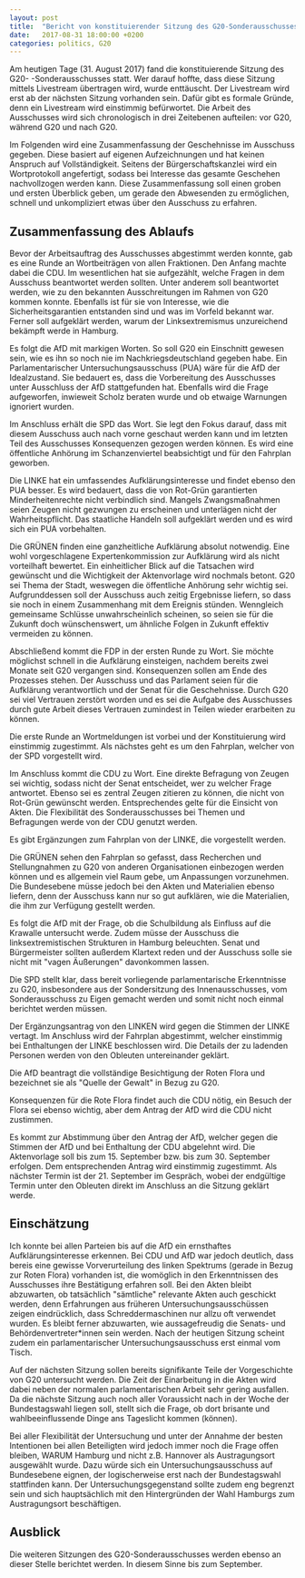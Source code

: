 ```yaml
---
layout: post
title:  "Bericht von konstituierender Sitzung des G20-Sonderausschusses"
date:   2017-08-31 18:00:00 +0200
categories: politics, G20
---
```


Am heutigen Tage (31. August 2017) fand die konstituierende Sitzung des G20-
-Sonderausschusses statt. Wer darauf hoffte, dass diese Sitzung mittels Livestream
übertragen wird, wurde enttäuscht. Der Livestream wird erst ab der nächsten Sitzung
vorhanden sein. Dafür gibt es formale Gründe, denn ein Livestream wird einstimmig
befürwortet. Die Arbeit des Ausschusses wird sich chronologisch in drei Zeitebenen
aufteilen: vor G20, während G20 und nach G20.

Im Folgenden wird eine Zusammenfassung der Geschehnisse im Ausschuss gegeben.
Diese basiert auf eigenen Aufzeichnungen und hat keinen Anspruch auf Vollständigkeit.
Seitens der Bürgerschaftskanzlei wird ein Wortprotokoll angefertigt, sodass bei
Interesse das gesamte Geschehen nachvollzogen werden kann. Diese Zusammenfassung
soll einen groben und ersten Überblick geben, um gerade den Abwesenden zu ermöglichen,
schnell und unkompliziert etwas über den Ausschuss zu erfahren.

## Zusammenfassung des Ablaufs

Bevor der Arbeitsauftrag des Ausschusses abgestimmt werden konnte, gab es eine
Runde an Wortbeiträgen von allen Fraktionen. Den Anfang machte dabei die CDU.
Im wesentlichen hat sie aufgezählt, welche Fragen in dem Ausschuss beantwortet
werden sollten. Unter anderem soll beantwortet werden, wie zu den bekannten 
Ausschreitungen im Rahmen von G20 kommen konnte. Ebenfalls ist für sie von
Interesse, wie die Sicherheitsgarantien entstanden sind und was im Vorfeld
bekannt war. Ferner soll aufgeklärt werden, warum der Linksextremismus unzureichend
bekämpft werde in Hamburg. 

Es folgt die AfD mit markigen Worten. So soll G20 ein Einschnitt gewesen sein,
wie es ihn so noch nie im Nachkriegsdeutschland gegeben habe. Ein Parlamentarischer
Untersuchungsausschuss (PUA) wäre für die AfD der Idealzustand. Sie bedauert es, dass
die Vorbereitung des Ausschusses unter Ausschluss der AfD stattgefunden hat.
Ebenfalls wird die Frage aufgeworfen, inwieweit Scholz beraten wurde und ob etwaige
Warnungen ignoriert wurden.

Im Anschluss erhält die SPD das Wort. Sie legt den Fokus darauf, dass mit diesem
Ausschuss auch nach vorne geschaut werden kann und im letzten Teil des Ausschusses
Konsequenzen gezogen werden können. Es wird eine öffentliche Anhörung im Schanzenviertel
beabsichtigt und für den Fahrplan geworben.

Die LINKE hat ein umfassendes Aufklärungsinteresse und findet ebenso den PUA besser.
Es wird bedauert, dass die von Rot-Grün garantierten Minderheitenrechte nicht
verbindlich sind. Mangels Zwangsmaßnahmen seien Zeugen nicht gezwungen zu
erscheinen und unterlägen nicht der Wahrheitspflicht. Das staatliche Handeln
soll aufgeklärt werden und es wird sich ein PUA vorbehalten.

Die GRÜNEN finden eine ganzheitliche Aufklärung absolut notwendig. Eine wohl
vorgeschlagene Expertenkommission zur Aufklärung wird als nicht vorteilhaft
bewertet. Ein einheitlicher Blick auf die Tatsachen wird gewünscht und die
Wichtigkeit der Aktenvorlage wird nochmals betont. G20 sei Thema der Stadt,
weswegen die öffentliche Anhörung sehr wichtig sei. Aufgrunddessen soll der
Ausschuss auch zeitig Ergebnisse liefern, so dass sie noch in einem Zusammenhang
mit dem Ereignis stünden. Wenngleich gemeinsame Schlüsse unwahrscheinlich scheinen,
so seien sie für die Zukunft doch wünschenswert, um ähnliche Folgen in Zukunft
effektiv vermeiden zu können.

Abschließend kommt die FDP in der ersten Runde zu Wort. Sie möchte möglichst
schnell in die Aufklärung einsteigen, nachdem bereits zwei Monate seit G20
vergangen sind. Konsequenzen sollen am Ende des Prozesses stehen. Der Ausschuss
und das Parlament seien für die Aufklärung verantwortlich und der Senat für
die Geschehnisse. Durch G20 sei viel Vertrauen zerstört worden und es sei die
Aufgabe des Ausschusses durch gute Arbeit dieses Vertrauen zumindest in Teilen
wieder erarbeiten zu können.

Die erste Runde an Wortmeldungen ist vorbei und der Konstituierung wird einstimmig
zugestimmt. Als nächstes geht es um den Fahrplan, welcher von der SPD vorgestellt
wird.

Im Anschluss kommt die CDU zu Wort. Eine direkte Befragung von Zeugen sei wichtig,
sodass nicht der Senat entscheidet, wer zu welcher Frage antwortet. Ebenso sei
es zentral Zeugen zitieren zu können, die nicht von Rot-Grün gewünscht werden.
Entsprechendes gelte für die Einsicht von Akten. Die Flexibilität des Sonderausschusses
bei Themen und Befragungen werde von der CDU genutzt werden.

Es gibt Ergänzungen zum Fahrplan von der LINKE, die vorgestellt werden.

Die GRÜNEN sehen den Fahrplan so gefasst, dass Recherchen und Stellungnahmen
zu G20 von anderen Organisationen einbezogen werden können und es allgemein
viel Raum gebe, um Anpassungen vorzunehmen. Die Bundesebene müsse jedoch bei
den Akten und Materialien ebenso liefern, denn der Ausschuss kann nur so gut
aufklären, wie die Materialien, die ihm zur Verfügung gestellt werden.

Es folgt die AfD mit der Frage, ob die Schulbildung als Einfluss auf die Krawalle
untersucht werde. Zudem müsse der Ausschuss die linksextremistischen Strukturen
in Hamburg beleuchten. Senat und Bürgermeister sollten außerdem Klartext reden
und der Ausschuss solle sie nicht mit "vagen Äußerungen" davonkommen lassen.

Die SPD stellt klar, dass bereit vorliegende parlamentarische Erkenntnisse zu
G20, insbesondere aus der Sondersitzung des Innenausschusses, vom Sonderausschuss
zu Eigen gemacht werden und somit nicht noch einmal berichtet werden müssen.

Der Ergänzungsantrag von den LINKEN wird gegen die Stimmen der LINKE vertagt.
Im Anschluss wird der Fahrplan abgestimmt, welcher einstimmig bei Enthaltungen
der LINKE beschlossen wird. Die Details der zu ladenden Personen werden von
den Obleuten untereinander geklärt.

Die AfD beantragt die vollständige Besichtigung der Roten Flora und bezeichnet
sie als "Quelle der Gewalt" in Bezug zu G20.

Konsequenzen für die Rote Flora findet auch die CDU nötig, ein Besuch der Flora
sei ebenso wichtig, aber dem Antrag der AfD wird die CDU nicht zustimmen.

Es kommt zur Abstimmung über den Antrag der AfD, welcher gegen die Stimmen der AfD
und bei Enthaltung der CDU abgelehnt wird. Die Aktenvorlage soll bis zum 15. September
bzw. bis zum 30. September erfolgen. Dem entsprechenden Antrag wird einstimmig
zugestimmt. Als nächster Termin ist der 21. September im Gespräch, wobei
der endgültige Termin unter den Obleuten direkt im Anschluss an die Sitzung 
geklärt werde.

## Einschätzung

Ich konnte bei allen Parteien bis auf die AfD ein ernsthaftes Aufklärungsinteresse
erkennen. Bei CDU und AfD war jedoch deutlich, dass bereis eine gewisse Vorverurteilung
des linken Spektrums (gerade in Bezug zur Roten Flora) vorhanden ist, die womöglich
in den Erkenntnissen des Ausschusses ihre Bestätigung erfahren soll. Bei den
Akten bleibt abzuwarten, ob tatsächlich "sämtliche" relevante Akten auch
geschickt werden, denn Erfahrungen aus früheren Untersuchungsausschüssen zeigen
eindrücklich, dass Schreddermaschinen nur allzu oft verwendet wurden. Es bleibt 
ferner abzuwarten, wie aussagefreudig die Senats- und Behördenvertreter\*innen
sein werden. Nach der heutigen Sitzung scheint zudem ein parlamentarischer 
Untersuchungsausschuss erst einmal vom Tisch. 

Auf der nächsten Sitzung sollen bereits signifikante Teile
der Vorgeschichte von G20 untersucht werden. Die Zeit der Einarbeitung in die
Akten wird dabei neben der normalen parlamentarischen Arbeit sehr gering ausfallen.
Da die nächste Sitzung auch noch aller Voraussicht nach in der Woche der 
Bundestagswahl liegen soll, stellt sich die Frage, ob dort brisante und wahlbeeinflussende
Dinge ans Tageslicht kommen (können).

Bei aller Flexibilität der Untersuchung und unter der Annahme der besten Intentionen
bei allen Beteiligten wird jedoch immer noch die Frage offen bleiben, WARUM
Hamburg und nicht z.B. Hannover als Austragungsort ausgewählt wurde. Dazu
würde sich ein Untersuchungsausschuss auf Bundesebene eignen, der logischerweise
erst nach der Bundestagswahl stattfinden kann. Der Untersuchungsgegenstand sollte
zudem eng begrenzt sein und sich hauptsächlich mit den Hintergründen der Wahl
Hamburgs zum Austragungsort beschäftigen.

## Ausblick

Die weiteren Sitzungen des G20-Sonderausschusses werden ebenso an dieser Stelle
berichtet werden. In diesem Sinne bis zum September.

